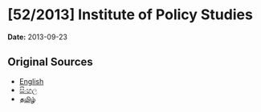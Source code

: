 # [52/2013] Institute of Policy Studies

**Date:** 2013-09-23

## Original Sources

- [English](https://documents.gov.lk/view/bills/2013/9/52-2013_E.pdf)
- [සිංහල](https://documents.gov.lk/view/bills/2013/9/52-2013_S.pdf)
- [தமிழ்](https://documents.gov.lk/view/bills/2013/9/52-2013_T.pdf)
